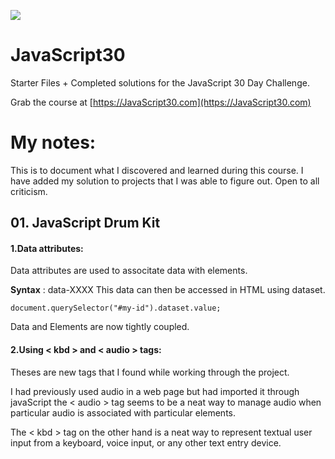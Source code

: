 ﻿![](https://javascript30.com/images/JS3-social-share.png)

# JavaScript30

Starter Files + Completed solutions for the JavaScript 30 Day Challenge.

Grab the course at [https://JavaScript30.com](https://JavaScript30.com)

# My notes:

This is to document what I discovered and learned during this course.
I have added my solution to projects that I was able to figure out.
Open to all criticism.

## 01. JavaScript Drum Kit

#### 1.Data attributes:

Data attributes are used to associtate data with elements.

**Syntax** : data-XXXX
This data can then be accessed in HTML using dataset.

```
document.querySelector("#my-id").dataset.value;
```

Data and Elements are now tightly coupled.

#### 2.Using < kbd > and < audio > tags:

Theses are new tags that I found while working through the project.

I had previously used audio in a web page but had imported it through javaScript the < audio > tag seems to be a neat way to manage audio when particular audio is associated with particular elements.

The < kbd > tag on the other hand is a neat way to represent textual user input from a keyboard, voice input, or any other text entry device.
